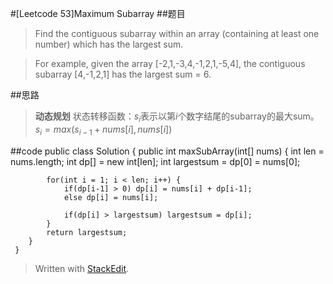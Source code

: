 
#[Leetcode 53]Maximum Subarray
##题目
>Find the contiguous subarray within an array (containing at least one number) which has the largest sum.

>For example, given the array [-2,1,-3,4,-1,2,1,-5,4],
>the contiguous subarray [4,-1,2,1] has the largest sum = 6.

##思路
>**动态规划**
>状态转移函数：$s_i$表示以第$i$个数字结尾的subarray的最大sum。
>$s_i=max(s_{i-1}+nums[i], nums[i])$

##code
    public class Solution {
	    public int maxSubArray(int[] nums) {
	        int len = nums.length;
	        int dp[] = new int[len];
	        int largestsum = dp[0] = nums[0];
        
	        for(int i = 1; i < len; i++) {
	            if(dp[i-1] > 0) dp[i] = nums[i] + dp[i-1];
	            else dp[i] = nums[i];
            
	            if(dp[i] > largestsum) largestsum = dp[i];
	        }        
	        return largestsum;
	    }
	 }

> Written with [StackEdit](https://stackedit.io/).
